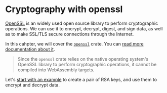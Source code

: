 # Cryptography with openssl

[OpenSSL](https://www.openssl.org/) is an widely used open source library to perform cryptographic
operations. We can use it to encrypt, decrypt, digest, and sign data, 
as well as to make SSL/TLS secure connections through the Internet.

In this cahpter, we will cover the [`openssl`](https://crates.io/crates/openssl) crate. 
You can [read more documentation about it](https://docs.rs/openssl/0.10.29/openssl/).

> Since the `openssl` crate relies on the native operating system's OpenSSL library to perform cryptographic operations, it cannot be compiled into WebAssembly targets.

Let's [start with an example](openssl/rsa.md) to create a pair of RSA keys, and use them to encrypt and decrypt data.


